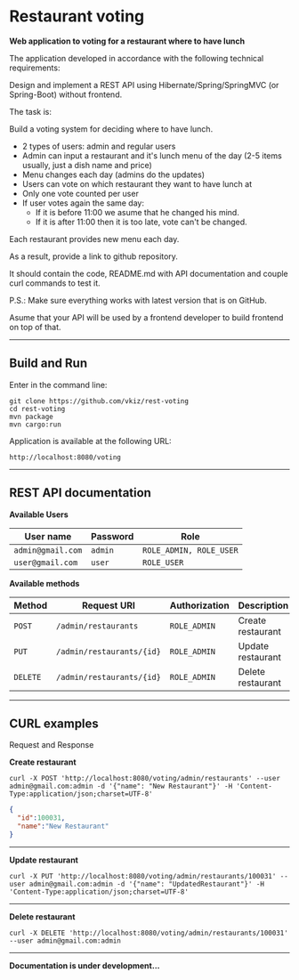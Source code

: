 # Restaurant voting

**Web application to voting for a restaurant where to have lunch**

The application developed in accordance with the following technical requirements:

Design and implement a REST API using Hibernate/Spring/SpringMVC (or Spring-Boot) without frontend.

The task is:

Build a voting system for deciding where to have lunch.

* 2 types of users: admin and regular users
* Admin can input a restaurant and it's lunch menu of the day (2-5 items usually, just a dish name and price)
* Menu changes each day (admins do the updates)
* Users can vote on which restaurant they want to have lunch at
* Only one vote counted per user
* If user votes again the same day:
  - If it is before 11:00 we asume that he changed his mind.
  - If it is after 11:00 then it is too late, vote can't be changed.

Each restaurant provides new menu each day.

As a result, provide a link to github repository.

It should contain the code, README.md with API documentation and couple curl commands to test it.

P.S.: Make sure everything works with latest version that is on GitHub.

Asume that your API will be used by a frontend developer to build frontend on top of that.

---

## Build and Run
Enter in the command line:
```
git clone https://github.com/vkiz/rest-voting
cd rest-voting
mvn package
mvn cargo:run
```

Application is available at the following URL:
```
http://localhost:8080/voting
```

---

## REST API documentation

**Available Users**

| User name          | Password | Role                    |
| ------------------ | -------- | ----------------------- |
| `admin@gmail.com`  | `admin`  | `ROLE_ADMIN, ROLE_USER` |
| `user@gmail.com`   | `user`   | `ROLE_USER`             |

**Available methods**

| Method   | Request URI               | Authorization | Description       |
| -------- | ------------------------- |  ------------ | ----------------- |
| `POST`   | `/admin/restaurants`      | `ROLE_ADMIN`  | Create restaurant |
| `PUT`    | `/admin/restaurants/{id}` | `ROLE_ADMIN`  | Update restaurant |
| `DELETE` | `/admin/restaurants/{id}` | `ROLE_ADMIN`  | Delete restaurant |

---

## CURL examples

Request and Response

**Create restaurant**
```
curl -X POST 'http://localhost:8080/voting/admin/restaurants' --user admin@gmail.com:admin -d '{"name": "New Restaurant"}' -H 'Content-Type:application/json;charset=UTF-8'
```
```json
{
  "id":100031,
  "name":"New Restaurant"
}
```
---

**Update restaurant**
```
curl -X PUT 'http://localhost:8080/voting/admin/restaurants/100031' --user admin@gmail.com:admin -d '{"name": "UpdatedRestaurant"}' -H 'Content-Type:application/json;charset=UTF-8'
```
---

**Delete restaurant**
```
curl -X DELETE 'http://localhost:8080/voting/admin/restaurants/100031' --user admin@gmail.com:admin
```
---

**Documentation is under development...**